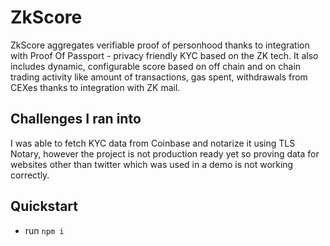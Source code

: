 # ZkScore

ZkScore aggregates verifiable proof of personhood thanks to integration with Proof Of Passport - privacy friendly KYC based on the ZK tech. It also includes dynamic, configurable score based on off chain and on chain trading activity like amount of transactions, gas spent, withdrawals from CEXes thanks to integration with ZK mail.

## Challenges I ran into

I was able to fetch KYC data from Coinbase and notarize it using TLS Notary, however the project is not production ready yet so proving data for websites other than twitter which was used in a demo is not working correctly.

## Quickstart

- run `npm i`
